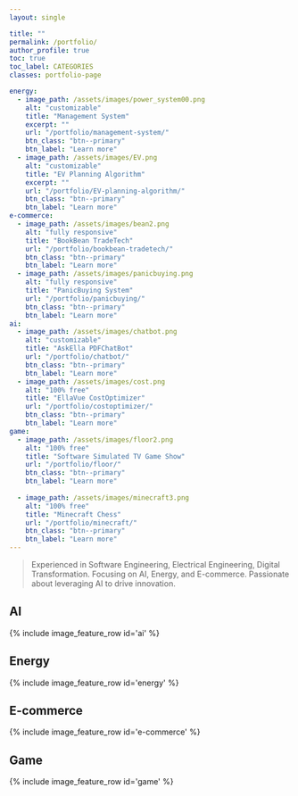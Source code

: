 ```yaml
---  
layout: single

title: ""  
permalink: /portfolio/  
author_profile: true  
toc: true
toc_label: CATEGORIES
classes: portfolio-page

energy:  
  - image_path: /assets/images/power_system00.png  
    alt: "customizable"  
    title: "Management System"  
    excerpt: ""  
    url: "/portfolio/management-system/"  
    btn_class: "btn--primary"
    btn_label: "Learn more"
  - image_path: /assets/images/EV.png  
    alt: "customizable"  
    title: "EV Planning Algorithm"  
    excerpt: ""
    url: "/portfolio/EV-planning-algorithm/"
    btn_class: "btn--primary"
    btn_label: "Learn more"
e-commerce:  
  - image_path: /assets/images/bean2.png  
    alt: "fully responsive"  
    title: "BookBean TradeTech"   
    url: "/portfolio/bookbean-tradetech/"  
    btn_class: "btn--primary"
    btn_label: "Learn more"
  - image_path: /assets/images/panicbuying.png  
    alt: "fully responsive"  
    title: "PanicBuying System"   
    url: "/portfolio/panicbuying/"  
    btn_class: "btn--primary"
    btn_label: "Learn more"
ai:  
  - image_path: /assets/images/chatbot.png  
    alt: "customizable"  
    title: "AskElla PDFChatBot"   
    url: "/portfolio/chatbot/"  
    btn_class: "btn--primary"
    btn_label: "Learn more"
  - image_path: /assets/images/cost.png  
    alt: "100% free"  
    title: "EllaVue CostOptimizer"   
    url: "/portfolio/costoptimizer/" 
    btn_class: "btn--primary"
    btn_label: "Learn more"
game:  
  - image_path: /assets/images/floor2.png  
    alt: "100% free"  
    title: "Software Simulated TV Game Show"   
    url: "/portfolio/floor/"  
    btn_class: "btn--primary"
    btn_label: "Learn more"
   
  - image_path: /assets/images/minecraft3.png  
    alt: "100% free"  
    title: "Minecraft Chess"   
    url: "/portfolio/minecraft/" 
    btn_class: "btn--primary"
    btn_label: "Learn more" 
---  
```


> Experienced in Software Engineering, Electrical Engineering, Digital Transformation. Focusing on AI, Energy, and E-commerce. Passionate about leveraging AI to drive innovation.

## AI
{% include image_feature_row id='ai' %}

## Energy
{% include image_feature_row id='energy' %}

## E-commerce
{% include image_feature_row id='e-commerce' %}

## Game
{% include image_feature_row id='game' %}
    

